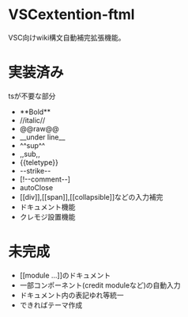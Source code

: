 # VSCextention-ftml
VSC向けwiki構文自動補完拡張機能。<br>
# 実装済み
tsが不要な部分
* \*\*Bold\*\*
* //italic//
* @@raw@@
* \_\_under line\_\_
* \^\^sup\^\^
* ,,sub,,
* \{\{teletype\}\}
* \-\-strike\-\-
* \[!\-\-comment\-\-\]
* autoClose
* [[div]],[[span]],[[collapsible]]などの入力補完
* ドキュメント機能
* クレモジ設置機能

# 未完成
* [[module ...]]のドキュメント
* 一部コンポーネント(credit moduleなど)の自動入力
* ドキュメント内の表記ゆれ等統一
* できればテーマ作成
